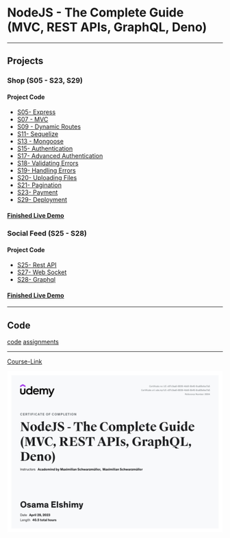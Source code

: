 # NodeJS - The Complete Guide (MVC, REST APIs, GraphQL, Deno)

---

## Projects

### Shop (S05 - S23, S29)

#### Project Code

- [S05- Express](./Projects/01-Shop/S05-Express/)
- [S07 - MVC](./Projects/01-Shop/S07-MVC/)
- [S09 - Dynamic Routes](./Projects/01-Shop/S09-Dynamic-Routes/)
- [S11- Sequelize](./Projects/01-Shop/S11-Sequelize/)
- [S13 - Mongoose](./Projects/01-Shop/S13-Mongoose/)
- [S15- Authentication](./Projects/01-Shop/S15-Authentication/)
- [S17- Advanced Authentication](./Projects/01-Shop/S17-Advanced-Authentication/)
- [S18- Validating Errors](./Projects/01-Shop/S18-Validating-Input/)
- [S19- Handling Errors](./Projects/01-Shop/S19-Handling-Errors/)
- [S20- Uploading Files ](./Projects/01-Shop/S20-Uploading-Files/)
- [S21- Pagination](./Projects/01-Shop/S21-Pagination/)
- [S23- Payment](./Projects/01-Shop/S23-Payment/)
- [S29- Deployment](./Projects/01-Shop/S29-Deployment/)

#### [Finished Live Demo](https://node-shop-whzv.onrender.com/)

### Social Feed (S25 - S28)

#### Project Code

- [S25- Rest API](./Projects/02-Social-Feed/S25-Rest-API/)
- [S27- Web Socket](./Projects/02-Social-Feed/S27-Web-Socket/)
- [S28- Graphql](./Projects/02-Social-Feed/S28-Graphql/)

#### [Finished Live Demo](https://social-feed-3zdv.onrender.com/)

---

## Code

[code](Code)
[assignments](Code/Assignments/)

---

[Course-Link](https://www.udemy.com/course/nodejs-the-complete-guide/)<br>

![Certificate](./node-js-complete-guide.jpg)
<br>

